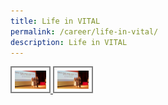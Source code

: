 ```yaml
---
title: Life in VITAL
permalink: /career/life-in-vital/
description: Life in VITAL
---
```

<html>
    <head>
    <meta charset="utf-8">
    <title>Life in VITAL</title>
    <style>
       img {
         width: 50px;
				 border: 2px solid gray;
				 padding: 5px;
       }
       img:hover {
          box-shadow: 0 0 2px 1px rgba(0, 0, 0, 0.5);
       }
    </style>
    </head>
    <body> 
    	<a href="/images/Media/InPersonTownhall2022_Image3.jpg">
    	  <img src="/images/Media/InPersonTownhall2022_Image3.jpg">
    	</a>
    	<a href="/images/Media/InPersonTownhall2022_Image3.jpg">
    	  <img src="/images/Media/InPersonTownhall2022_Image3.jpg">
    	</a>    	
    </body>
    </html>